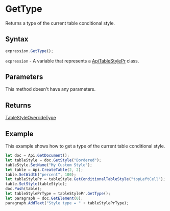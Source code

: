# GetType

Returns a type of the current table conditional style.

## Syntax

```javascript
expression.GetType();
```

`expression` - A variable that represents a [ApiTableStylePr](../ApiTableStylePr.md) class.

## Parameters

This method doesn't have any parameters.

## Returns

[TableStyleOverrideType](../../Enumeration/TableStyleOverrideType.md)

## Example

This example shows how to get a type of the current table conditional style.

```javascript editor-docx
let doc = Api.GetDocument();
let tableStyle = doc.GetStyle("Bordered");
tableStyle.SetName("My Custom Style");
let table = Api.CreateTable(2, 2);
table.SetWidth("percent", 100);
let tableStylePr = tableStyle.GetConditionalTableStyle("topLeftCell");
table.SetStyle(tableStyle);
doc.Push(table);
let tableStylePrType = tableStylePr.GetType();
let paragraph = doc.GetElement(0);
paragraph.AddText("Style type = " + tableStylePrType);
```
